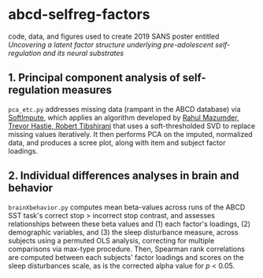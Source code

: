 # abcd-selfreg-factors
code, data, and figures used to create 2019 SANS poster entitled _Uncovering a latent factor structure underlying pre-adolescent self-regulation and its neural substrates_
## 1. Principal component analysis of self-regulation measures
`pca_etc.py` addresses missing data (rampant in the ABCD database) via [SoftImpute](https://github.com/iskandr/fancyimpute/blob/master/fancyimpute/soft_impute.py), which applies an algorithm developed by [Rahul Mazumder, Trevor Hastie, Robert Tibshirani](http://www.jmlr.org/papers/v11/mazumder10a.html) that uses a soft-thresholded SVD to replace missing values iteratively. It then performs PCA on the imputed, normalized data, and produces a scree plot, along with item and subject factor loadings.
## 2. Individual differences analyses in brain and behavior
`brainXbehavior.py` computes mean beta-values across runs of the ABCD SST task's correct stop > incorrect stop contrast, and assesses relationships between these beta values and (1) each factor's loadings, (2) demographic variables, and (3) the sleep disturbance measure, across subjects using a permuted OLS analysis, correcting for multiple comparisons via max-type procedure. Then, Spearman rank correlations are computed between each subjects' factor loadings and scores on the sleep disturbances scale, as is the corrected alpha value for _p_ < 0.05.
